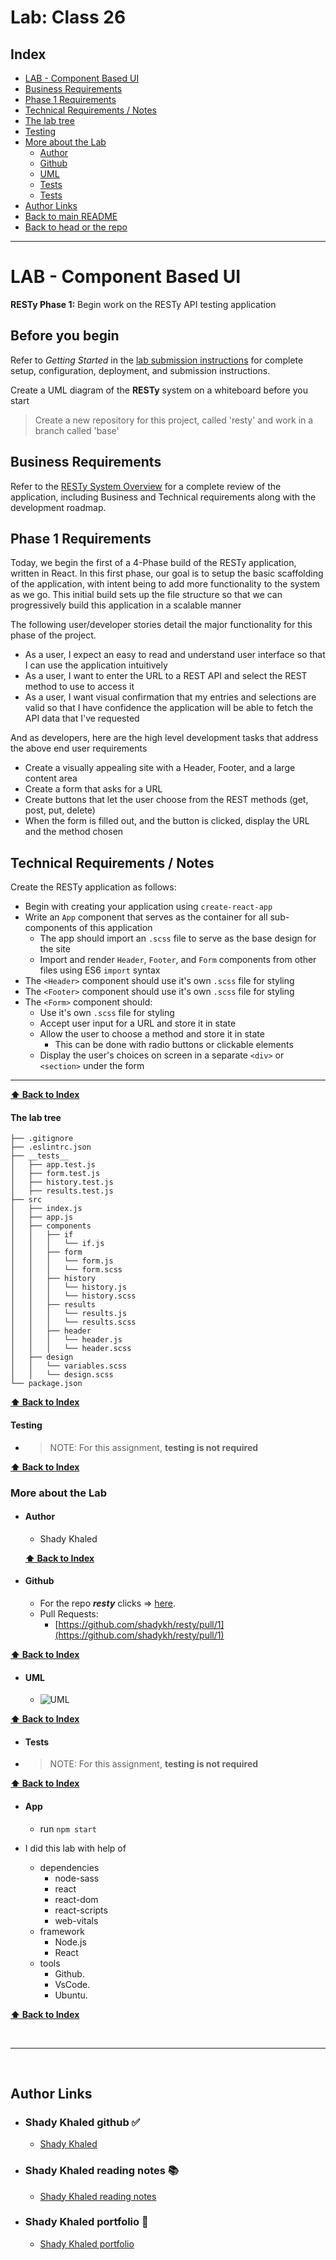 # Lab: Class 26

## Index

- [LAB - Component Based UI](#LAB---Component-Based-UI)
- [Business Requirements](#Business-Requirements)
- [Phase 1 Requirements](#Phase-1-Requirements)
- [Technical Requirements / Notes](#Technical-Requirements-/-Notes)
- [The lab tree](#The-lab-tree)
- [Testing](#Testing)
- [More about the Lab](#More-about-the-Lab)
  - [Author](#Author)
  - [Github](#Github)
  - [UML](#UML)
  - [Tests](#Tests)
  - [Tests](#App)
- [Author Links](#Author-Links)
- [Back to main README](../../../README.md)
- [Back to head or the repo](https://github.com/shadykh/resty)

---

# LAB - Component Based UI

**RESTy Phase 1:** Begin work on the RESTy API testing application

## Before you begin

Refer to *Getting Started*  in the [lab submission instructions](../../../reference/submission-instructions/labs/README.md) for complete setup, configuration, deployment, and submission instructions.

Create a UML diagram of the **RESTy** system on a whiteboard before you start

> Create a new repository for this project, called 'resty' and work in a branch called 'base'

## Business Requirements

Refer to the [RESTy System Overview](../../apps-and-libraries/resty/README.md) for a complete review of the application, including Business and Technical requirements along with the development roadmap.

## Phase 1 Requirements

Today, we begin the first of a 4-Phase build of the RESTy application, written in React. In this first phase, our goal is to setup the basic scaffolding of the application, with intent being to add more functionality to the system as we go. This initial build sets up the file structure so that we can progressively build this application in a scalable manner

The following user/developer stories detail the major functionality for this phase of the project.

- As a user, I expect an easy to read and understand user interface so that I can use the application intuitively
- As a user, I want to enter the URL to a REST API and select the REST method to use to access it
- As a user, I want visual confirmation that my entries and selections are valid so that I have confidence the application will be able to fetch the API data that I've requested

And as developers, here are the high level development tasks that address the above end user requirements

- Create a visually appealing site with a Header, Footer, and a large content area
- Create a form that asks for a URL
- Create buttons that let the user choose from the REST methods (get, post, put, delete)
- When the form is filled out, and the button is clicked, display the URL and the method chosen

## Technical Requirements / Notes

Create the RESTy application as follows:

- Begin with creating your application using `create-react-app`
- Write an `App` component that serves as the container for all sub-components of this application
  - The app should import an `.scss` file to serve as the base design for the site
  - Import and render `Header`, `Footer`, and `Form` components from other files using ES6 `import` syntax
- The `<Header>` component should use it's own `.scss` file for styling
- The `<Footer>` component should use it's own `.scss` file for styling
- The `<Form>` component should:
  - Use it's own `.scss` file for styling
  - Accept user input for a URL and store it in state
  - Allow the user to choose a method and store it in state
    - This can be done with radio buttons or clickable elements
  - Display the user's choices on screen in a separate `<div>` or `<section>` under the form

---

**[⬆ Back to Index](#index)**

#### **The lab tree**

```
├── .gitignore
├── .eslintrc.json
├── __tests__
│   ├── app.test.js
│   ├── form.test.js
│   ├── history.test.js
│   ├── results.test.js
├── src
│   ├── index.js
│   ├── app.js
│   ├── components
│   │   ├── if
│   │   │   └── if.js
│   │   ├── form
│   │   │   └── form.js
│   │   │   └── form.scss
│   │   ├── history
│   │   │   └── history.js
│   │   │   └── history.scss
│   │   ├── results
│   │   │   └── results.js
│   │   │   └── results.scss
│   │   ├── header
│   │   │   └── header.js
│   │   │   └── header.scss
│   ├── design
│   │   └── variables.scss
│   │   └── design.scss
└── package.json
```

**[⬆ Back to Index](#index)**

#### **Testing**

- > NOTE: For this assignment, **testing is not required**

**[⬆ Back to Index](#index)**

### **More about the Lab**

- #### Author

  - Shady Khaled

  **[⬆ Back to Index](#index)**

- #### Github

  - For the repo ***resty*** clicks => [here](https://github.com/shadykh/resty).
  - Pull Requests:
    - [https://github.com/shadykh/resty/pull/1](https://github.com/shadykh/resty/pull/1)

**[⬆ Back to Index](#index)**

- #### UML

  - ![UML](../uml_lab26.png)

**[⬆ Back to Index](#index)**

- #### Tests

- > NOTE: For this assignment, **testing is not required**

**[⬆ Back to Index](#index)**

- #### App

  - run `npm start`

- I did this lab with help of
  - dependencies
    - node-sass
    - react
    - react-dom
    - react-scripts
    - web-vitals
  - framework
    - Node.js
    - React
  - tools
    - Github.
    - VsCode.
    - Ubuntu.

**[⬆ Back to Index](#index)**

<br>

---
<br>

## Author Links

- ### Shady Khaled github ✅

  - [Shady Khaled](https://github.com/shadykh)

- ### Shady Khaled reading notes 📚

  - [Shady Khaled reading notes](https://shadykh.github.io/reading-notes/)

- ### Shady Khaled portfolio 💬

  - [Shady Khaled portfolio](https://portfolio-shady.herokuapp.com/)
